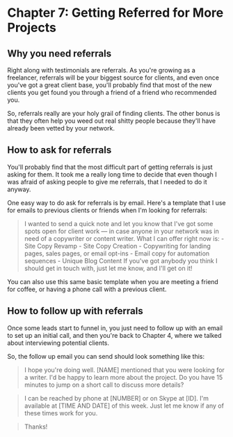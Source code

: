# Chapter 7: Getting Referred for More Projects

## Why you need referrals
Right along with testimonials are referrals. As you're growing as a freelancer, referrals will be your biggest source for clients, and even once you've got a great client base, you'll probably find that most of the new clients you get found you through a friend of a friend who recommended you. 

So, referrals really are your holy grail of finding clients. The other bonus is that they often help you weed out real shitty people because they'll have already been vetted by your network. 

## How to ask for referrals
You'll probably find that the most difficult part of getting referrals is just asking for them. It took me a really long time to decide that even though I was afraid of asking people to give me referrals, that I needed to do it anyway.

One easy way to do ask for referrals is by email. Here's a template that I use for emails to previous clients or friends when I'm looking for referrals: 

>I wanted to send a quick note and let you know that I've got some spots open for client work — in case anyone in your network was in need of a copywriter or content writer. 
What I can offer right now is:
		- Site Copy Revamp 
		- Site Copy Creation
		- Copywriting for landing pages, sales pages, or email opt-ins
		- Email copy for automation sequences
		- Unique Blog Content
If you've got anybody you think I should get in touch with, just let me know, and I'll get on it!

You can also use this same basic template when you are meeting a friend for coffee, or having a phone call with a previous client.

## How to follow up with referrals
Once some leads start to funnel in, you just need to follow up with an email to set up an initial call, and then you're back to Chapter 4, where we talked about interviewing potential clients.

So, the follow up email you can send should look something like this: 

> I hope you're doing well. [NAME] mentioned that you were looking for a writer. I'd be happy to learn more about the project. Do you have 15 minutes to jump on a short call to discuss more details?

> I can be reached by phone at [NUMBER] or on Skype at [ID]. I'm available at [TIME AND DATE] of this week. Just let me know if any of these times work for you. 

> Thanks!

	